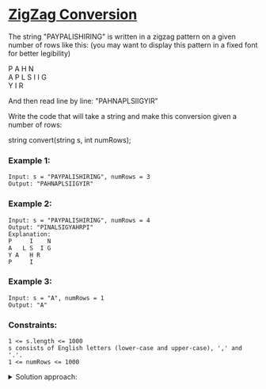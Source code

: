 # [ZigZag Conversion](https://leetcode.com/problems/zigzag-conversion/)

The string "PAYPALISHIRING" is written in a zigzag pattern on a given number of rows like this: (you may want to display this pattern in a fixed font for better legibility)

P   A   H   N  
A P L S I I G  
Y   I   R  

And then read line by line: "PAHNAPLSIIGYIR"

Write the code that will take a string and make this conversion given a number of rows:

string convert(string s, int numRows);

 

### Example 1:

    Input: s = "PAYPALISHIRING", numRows = 3   
    Output: "PAHNAPLSIIGYIR"

### Example 2:

    Input: s = "PAYPALISHIRING", numRows = 4  
    Output: "PINALSIGYAHRPI"  
    Explanation:  
    P     I    N  
    A   L S  I G  
    Y A   H R  
    P     I  

### Example 3:

    Input: s = "A", numRows = 1  
    Output: "A"

 

### Constraints:

    1 <= s.length <= 1000
    s consists of English letters (lower-case and upper-case), ',' and '.'.
    1 <= numRows <= 1000

<details>
<summary>Solution approach:</summary>
Construct answer string row by row, knowing that:  
  Characters in row 0 appear in indices i*(2*numRows-2)  
  Characters in last row appear in indices i*(2*numRows-2)+numRows-1  
  Characters in middle rows follow the same cycle i*(2*numRows-2)+row, as well as (i+1)*(2*numRows-2)-row
</details>
